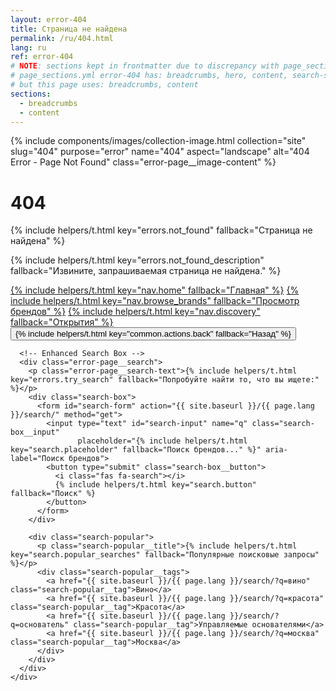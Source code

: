 ```yaml
---
layout: error-404
title: Страница не найдена
permalink: /ru/404.html
lang: ru
ref: error-404
# NOTE: sections kept in frontmatter due to discrepancy with page_sections.yml
# page_sections.yml error-404 has: breadcrumbs, hero, content, search-suggestions
# but this page uses: breadcrumbs, content
sections:
  - breadcrumbs
  - content
---
```


<div class="error-page">
      <div class="error-page__image">
        {% include components/images/collection-image.html
           collection="site"
           slug="404"
           purpose="error"
           name="404"
           aspect="landscape"
           alt="404 Error - Page Not Found"
           class="error-page__image-content" %}
      </div>
      <h1 class="error-page__title">404</h1>
      <p class="error-page__message">{% include helpers/t.html key="errors.not_found" fallback="Страница не найдена" %}</p>
      <p class="error-page__description">{% include helpers/t.html key="errors.not_found_description" fallback="Извините, запрашиваемая страница не найдена." %}</p>
      <div class="error-page__actions">
        <a href="/{{ page.lang }}/" class="btn btn--primary">{% include helpers/t.html key="nav.home" fallback="Главная" %}</a>
        <a href="/{{ page.lang }}/brands/" class="btn btn--outline">{% include helpers/t.html key="nav.browse_brands" fallback="Просмотр брендов" %}</a>
        <a href="/{{ page.lang }}/discovery/" class="btn btn--outline">{% include helpers/t.html key="nav.discovery" fallback="Открытия" %}</a>
        <button onclick="history.back()" class="btn btn--text">{% include helpers/t.html key="common.actions.back" fallback="Назад" %}</button>
      </div>

      <!-- Enhanced Search Box -->
      <div class="error-page__search">
        <p class="error-page__search-text">{% include helpers/t.html key="errors.try_search" fallback="Попробуйте найти то, что вы ищете:" %}</p>
        <div class="search-box">
          <form id="search-form" action="{{ site.baseurl }}/{{ page.lang }}/search/" method="get">
            <input type="text" id="search-input" name="q" class="search-box__input"
                   placeholder="{% include helpers/t.html key="search.placeholder" fallback="Поиск брендов..." %}" aria-label="Поиск брендов">
            <button type="submit" class="search-box__button">
              <i class="fas fa-search"></i>
              {% include helpers/t.html key="search.button" fallback="Поиск" %}
            </button>
          </form>
        </div>

        <div class="search-popular">
          <p class="search-popular__title">{% include helpers/t.html key="search.popular_searches" fallback="Популярные поисковые запросы" %}</p>
          <div class="search-popular__tags">
            <a href="{{ site.baseurl }}/{{ page.lang }}/search/?q=вино" class="search-popular__tag">Вино</a>
            <a href="{{ site.baseurl }}/{{ page.lang }}/search/?q=красота" class="search-popular__tag">Красота</a>
            <a href="{{ site.baseurl }}/{{ page.lang }}/search/?q=основатель" class="search-popular__tag">Управляемые основателями</a>
            <a href="{{ site.baseurl }}/{{ page.lang }}/search/?q=москва" class="search-popular__tag">Москва</a>
          </div>
        </div>
      </div>
    </div>
